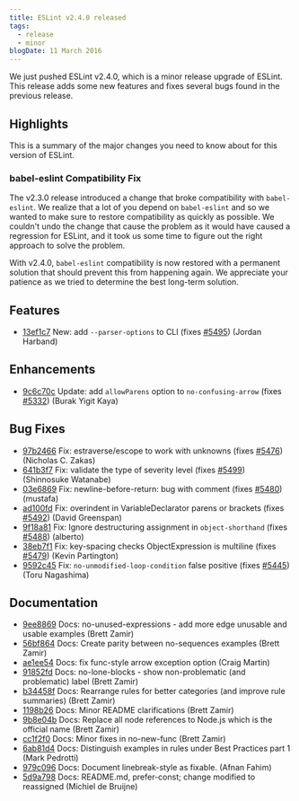 ```yaml
---
title: ESLint v2.4.0 released
tags:
  - release
  - minor
blogDate: 11 March 2016
---
```


We just pushed ESLint v2.4.0, which is a minor release upgrade of ESLint. This release adds some new features and fixes several bugs found in the previous release.

## Highlights

This is a summary of the major changes you need to know about for this version of ESLint.

### babel-eslint Compatibility Fix

The v2.3.0 release introduced a change that broke compatibility with `babel-eslint`. We realize that a lot of you depend on `babel-eslint` and so we wanted to make sure to restore compatibility as quickly as possible. We couldn't undo the change that cause the problem as it would have caused a regression for ESLint, and it took us some time to figure out the right approach to solve the problem.

With v2.4.0, `babel-eslint` compatibility is now restored with a permanent solution that should prevent this from happening again. We appreciate your patience as we tried to determine the best long-term solution.






## Features


* [13ef1c7](https://github.com/eslint/eslint/commit/13ef1c7) New: add `--parser-options` to CLI (fixes [#5495](https://github.com/eslint/eslint/issues/5495)) (Jordan Harband)




## Enhancements


* [9c6c70c](https://github.com/eslint/eslint/commit/9c6c70c) Update: add `allowParens` option to `no-confusing-arrow` (fixes [#5332](https://github.com/eslint/eslint/issues/5332)) (Burak Yigit Kaya)




## Bug Fixes


* [97b2466](https://github.com/eslint/eslint/commit/97b2466) Fix: estraverse/escope to work with unknowns (fixes [#5476](https://github.com/eslint/eslint/issues/5476)) (Nicholas C. Zakas)
* [641b3f7](https://github.com/eslint/eslint/commit/641b3f7) Fix: validate the type of severity level (fixes [#5499](https://github.com/eslint/eslint/issues/5499)) (Shinnosuke Watanabe)
* [03e6869](https://github.com/eslint/eslint/commit/03e6869) Fix: newline-before-return: bug with comment (fixes [#5480](https://github.com/eslint/eslint/issues/5480)) (mustafa)
* [ad100fd](https://github.com/eslint/eslint/commit/ad100fd) Fix: overindent in VariableDeclarator parens or brackets (fixes [#5492](https://github.com/eslint/eslint/issues/5492)) (David Greenspan)
* [9f18a81](https://github.com/eslint/eslint/commit/9f18a81) Fix: Ignore destructuring assignment in `object-shorthand` (fixes [#5488](https://github.com/eslint/eslint/issues/5488)) (alberto)
* [38eb7f1](https://github.com/eslint/eslint/commit/38eb7f1) Fix: key-spacing checks ObjectExpression is multiline (fixes [#5479](https://github.com/eslint/eslint/issues/5479)) (Kevin Partington)
* [9592c45](https://github.com/eslint/eslint/commit/9592c45) Fix: `no-unmodified-loop-condition` false positive (fixes [#5445](https://github.com/eslint/eslint/issues/5445)) (Toru Nagashima)




## Documentation


* [9ee8869](https://github.com/eslint/eslint/commit/9ee8869) Docs: no-unused-expressions - add more edge unusable and usable examples (Brett Zamir)
* [56bf864](https://github.com/eslint/eslint/commit/56bf864) Docs: Create parity between no-sequences examples (Brett Zamir)
* [ae1ee54](https://github.com/eslint/eslint/commit/ae1ee54) Docs: fix func-style arrow exception option (Craig Martin)
* [91852fd](https://github.com/eslint/eslint/commit/91852fd) Docs: no-lone-blocks - show non-problematic (and problematic) label (Brett Zamir)
* [b34458f](https://github.com/eslint/eslint/commit/b34458f) Docs: Rearrange rules for better categories (and improve rule summaries) (Brett Zamir)
* [1198b26](https://github.com/eslint/eslint/commit/1198b26) Docs: Minor README clarifications (Brett Zamir)
* [9b8e04b](https://github.com/eslint/eslint/commit/9b8e04b) Docs: Replace all node references to Node.js which is the official name (Brett Zamir)
* [cc1f2f0](https://github.com/eslint/eslint/commit/cc1f2f0) Docs: Minor fixes in no-new-func (Brett Zamir)
* [6ab81d4](https://github.com/eslint/eslint/commit/6ab81d4) Docs: Distinguish examples in rules under Best Practices part 1 (Mark Pedrotti)
* [979c096](https://github.com/eslint/eslint/commit/979c096) Docs: Document linebreak-style as fixable. (Afnan Fahim)
* [5d9a798](https://github.com/eslint/eslint/commit/5d9a798) Docs: README.md, prefer-const; change modified to reassigned (Michiel de Bruijne)
